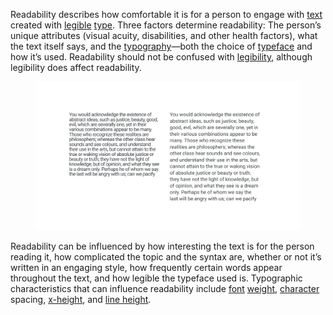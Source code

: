 Readability describes how comfortable it is for a person to engage with [text](/glossary/text_copy) created with [legible](/glossary/legibility) [type](/glossary/type). Three factors determine readability: The person’s unique attributes (visual acuity, disabilities, and other health factors), what the text itself says, and the [typography](/glossary/typography)—both the choice of [typeface](/glossary/typeface) and how it’s used. Readability should not be confused with [legibility](/glossary/legibility), although legibility does affect readability.

<figure>

![INSERT_ALT](images/thumbnail.svg)

</figure>

Readability can be influenced by how interesting the text is for the person reading it, how complicated the topic and the syntax are, whether or not it’s written in an engaging style, how frequently certain words appear throughout the text, and how legible the typeface used is. Typographic characteristics that can influence readability include [font](/glossary/font) [weight](/glossary/weight), [character](/glossary/character) spacing, [x-height](/glossary/x_height), and [line height](/glossary/line_height_leading).
